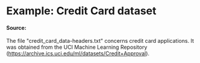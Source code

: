 # Example: Credit Card dataset

#### Source: 
The file "credit_card_data-headers.txt" concerns credit card applications. It was obtained from the UCI Machine Learning Repository (https://archive.ics.uci.edu/ml/datasets/Credit+Approval). 
